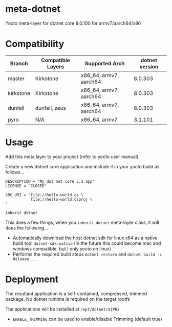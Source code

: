 # meta-dotnet
Yocto meta-layer for dotnet core 8.0.100 for armv7/aarch64/x86

# Compatibility

| Branch     | Compatible Layers | Supported Arch         | dotnet version |
|------------|-------------------|------------------------|----------------|
| master     | Kirkstone         | x86_64, armv7, aarch64 | 8.0.303        |
| kirkstone  | Kirkstone         | x86_64, armv7, aarch64 | 8.0.303        |
| dunfell    | dunfell, zeus     | x86_64, armv7, aarch64 | 8.0.303        |
| pyro       | N/A               | x86_64, armv7          | 3.1.101        |

# Usage

Add this meta layer to your project (refer to yocto user manual)

Create a new dotnet core application and include it in your yocto build as follows...

```
DESCRIPTION = "My dot net core 3.1 app"
LICENSE = "CLOSED"

SRC_URI = "file://hello-world.cs \
           file://hello-world.csproj \
"

inherit dotnet
```

This does a few things, when you `inherit dotnet` meta-layer class, it will does the following...

- Automatically download the host dotnet sdk for linux x64 as a native build tool `dotnet-sdk-native` (In the future this could become mac and windows compatible, but I only yocto on linux)
- Performs the required build steps `dotnet restore` and `dotnet build -c Release ...`

# Deployment

The resultant application is a self-contained, compressed, trimmed package. No dotnet runtime is required on the target rootfs

The applications will be installed at `/opt/dotnet/${PN}`

* `ENABLE_TRIMMING` can be used to enable/disable Trimming (default true)
